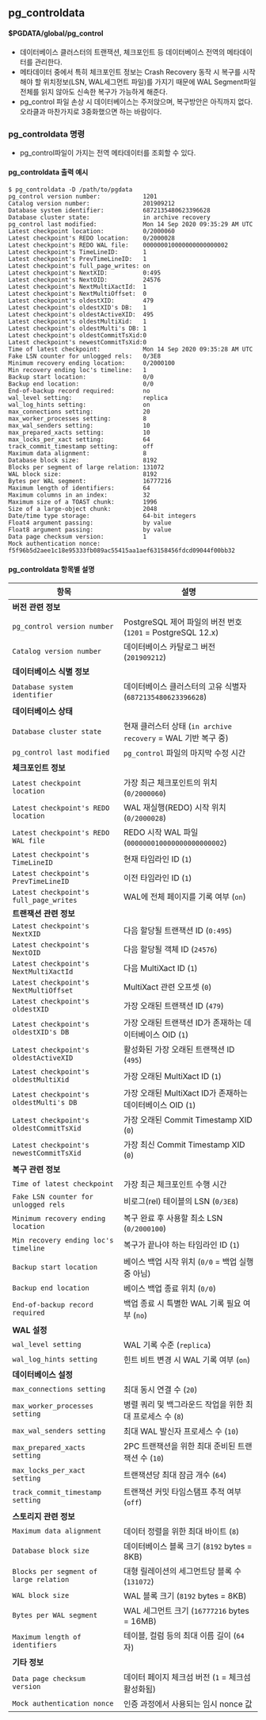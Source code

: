 ## pg_controldata

#### $PGDATA/global/pg_control
- 데이터베이스 클러스터의 트랜잭션, 체크포인트 등 데이터베이스 전역의 메타데이터를 관리한다.
- 메타데이터 중에서 특히 체크포인트 정보는 Crash Recovery 동작 시 복구를 시작해야 할 위치정보(LSN, WAL세그먼트 파일)를 가지기 때문에 WAL Segment파일 전체를 읽지 않아도 신속한 복구가 가능하게 해준다.
- pg_control 파일 손상 시 데이터베이스는 주저앉으며, 복구방안은 아직까지 없다. 오라클과 마찬가지로 3중화했으면 하는 바람이다.

### pg_controldata 명령
- pg_control파일이 가지는 전역 메타데이터를 조회할 수 있다.

#### pg_controldata 출력 예시
```
$ pg_controldata -D /path/to/pgdata
pg_control version number:            1201
Catalog version number:               201909212
Database system identifier:           6872135480623396628
Database cluster state:               in archive recovery
pg_control last modified:             Mon 14 Sep 2020 09:35:29 AM UTC
Latest checkpoint location:           0/2000060
Latest checkpoint's REDO location:    0/2000028
Latest checkpoint's REDO WAL file:    000000010000000000000002
Latest checkpoint's TimeLineID:       1
Latest checkpoint's PrevTimeLineID:   1
Latest checkpoint's full_page_writes: on
Latest checkpoint's NextXID:          0:495
Latest checkpoint's NextOID:          24576
Latest checkpoint's NextMultiXactId:  1
Latest checkpoint's NextMultiOffset:  0
Latest checkpoint's oldestXID:        479
Latest checkpoint's oldestXID's DB:   1
Latest checkpoint's oldestActiveXID:  495
Latest checkpoint's oldestMultiXid:   1
Latest checkpoint's oldestMulti's DB: 1
Latest checkpoint's oldestCommitTsXid:0
Latest checkpoint's newestCommitTsXid:0
Time of latest checkpoint:            Mon 14 Sep 2020 09:35:28 AM UTC
Fake LSN counter for unlogged rels:   0/3E8
Minimum recovery ending location:     0/2000100
Min recovery ending loc's timeline:   1
Backup start location:                0/0
Backup end location:                  0/0
End-of-backup record required:        no
wal_level setting:                    replica
wal_log_hints setting:                on
max_connections setting:              20
max_worker_processes setting:         8
max_wal_senders setting:              10
max_prepared_xacts setting:           10
max_locks_per_xact setting:           64
track_commit_timestamp setting:       off
Maximum data alignment:               8
Database block size:                  8192
Blocks per segment of large relation: 131072
WAL block size:                       8192
Bytes per WAL segment:                16777216
Maximum length of identifiers:        64
Maximum columns in an index:          32
Maximum size of a TOAST chunk:        1996
Size of a large-object chunk:         2048
Date/time type storage:               64-bit integers
Float4 argument passing:              by value
Float8 argument passing:              by value
Data page checksum version:           1
Mock authentication nonce:            f5f96b5d2aee1c18e95333fb089ac55415aa1aef63158456fdcd09044f00bb32
```

#### pg_controldata 항목별 설명
| **항목** | **설명** |
|----------|---------|
| **버전 관련 정보** | |
| `pg_control version number` | PostgreSQL 제어 파일의 버전 번호 (`1201` = PostgreSQL 12.x) |
| `Catalog version number` | 데이터베이스 카탈로그 버전 (`201909212`) |
| **데이터베이스 식별 정보** | |
| `Database system identifier` | 데이터베이스 클러스터의 고유 식별자 (`6872135480623396628`) |
| **데이터베이스 상태** | |
| `Database cluster state` | 현재 클러스터 상태 (`in archive recovery` = WAL 기반 복구 중) |
| `pg_control last modified` | `pg_control` 파일의 마지막 수정 시간 |
| **체크포인트 정보** | |
| `Latest checkpoint location` | 가장 최근 체크포인트의 위치 (`0/2000060`) |
| `Latest checkpoint's REDO location` | WAL 재실행(REDO) 시작 위치 (`0/2000028`) |
| `Latest checkpoint's REDO WAL file` | REDO 시작 WAL 파일 (`000000010000000000000002`) |
| `Latest checkpoint's TimeLineID` | 현재 타임라인 ID (`1`) |
| `Latest checkpoint's PrevTimeLineID` | 이전 타임라인 ID (`1`) |
| `Latest checkpoint's full_page_writes` | WAL에 전체 페이지를 기록 여부 (`on`) |
| **트랜잭션 관련 정보** | |
| `Latest checkpoint's NextXID` | 다음 할당될 트랜잭션 ID (`0:495`) |
| `Latest checkpoint's NextOID` | 다음 할당될 객체 ID (`24576`) |
| `Latest checkpoint's NextMultiXactId` | 다음 MultiXact ID (`1`) |
| `Latest checkpoint's NextMultiOffset` | MultiXact 관련 오프셋 (`0`) |
| `Latest checkpoint's oldestXID` | 가장 오래된 트랜잭션 ID (`479`) |
| `Latest checkpoint's oldestXID's DB` | 가장 오래된 트랜잭션 ID가 존재하는 데이터베이스 OID (`1`) |
| `Latest checkpoint's oldestActiveXID` | 활성화된 가장 오래된 트랜잭션 ID (`495`) |
| `Latest checkpoint's oldestMultiXid` | 가장 오래된 MultiXact ID (`1`) |
| `Latest checkpoint's oldestMulti's DB` | 가장 오래된 MultiXact ID가 존재하는 데이터베이스 OID (`1`) |
| `Latest checkpoint's oldestCommitTsXid` | 가장 오래된 Commit Timestamp XID (`0`) |
| `Latest checkpoint's newestCommitTsXid` | 가장 최신 Commit Timestamp XID (`0`) |
| **복구 관련 정보** | |
| `Time of latest checkpoint` | 가장 최근 체크포인트 수행 시간 |
| `Fake LSN counter for unlogged rels` | 비로그(rel) 테이블의 LSN (`0/3E8`) |
| `Minimum recovery ending location` | 복구 완료 후 사용할 최소 LSN (`0/2000100`) |
| `Min recovery ending loc's timeline` | 복구가 끝나야 하는 타임라인 ID (`1`) |
| `Backup start location` | 베이스 백업 시작 위치 (`0/0` = 백업 실행 중 아님) |
| `Backup end location` | 베이스 백업 종료 위치 (`0/0`) |
| `End-of-backup record required` | 백업 종료 시 특별한 WAL 기록 필요 여부 (`no`) |
| **WAL 설정** | |
| `wal_level setting` | WAL 기록 수준 (`replica`) |
| `wal_log_hints setting` | 힌트 비트 변경 시 WAL 기록 여부 (`on`) |
| **데이터베이스 설정** | |
| `max_connections setting` | 최대 동시 연결 수 (`20`) |
| `max_worker_processes setting` | 병렬 쿼리 및 백그라운드 작업을 위한 최대 프로세스 수 (`8`) |
| `max_wal_senders setting` | 최대 WAL 발신자 프로세스 수 (`10`) |
| `max_prepared_xacts setting` | 2PC 트랜잭션을 위한 최대 준비된 트랜잭션 수 (`10`) |
| `max_locks_per_xact setting` | 트랜잭션당 최대 잠금 개수 (`64`) |
| `track_commit_timestamp setting` | 트랜잭션 커밋 타임스탬프 추적 여부 (`off`) |
| **스토리지 관련 정보** | |
| `Maximum data alignment` | 데이터 정렬을 위한 최대 바이트 (`8`) |
| `Database block size` | 데이터베이스 블록 크기 (`8192` bytes = 8KB) |
| `Blocks per segment of large relation` | 대형 릴레이션의 세그먼트당 블록 수 (`131072`) |
| `WAL block size` | WAL 블록 크기 (`8192` bytes = 8KB) |
| `Bytes per WAL segment` | WAL 세그먼트 크기 (`16777216` bytes = 16MB) |
| `Maximum length of identifiers` | 테이블, 컬럼 등의 최대 이름 길이 (`64`자) |
| **기타 정보** | |
| `Data page checksum version` | 데이터 페이지 체크섬 버전 (`1` = 체크섬 활성화됨) |
| `Mock authentication nonce` | 인증 과정에서 사용되는 임시 nonce 값 |
